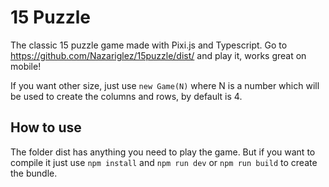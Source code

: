 15 Puzzle
=========

The classic 15 puzzle game made with Pixi.js and Typescript.
Go to https://github.com/Nazariglez/15puzzle/dist/ and play it, works great on mobile!

If you want other size, just use `new Game(N)` where N is a number which will be used to create the columns and rows, by default is 4.

## How to use
The folder dist has anything you need to play the game. But if you want to compile it just use `npm install` and `npm run dev` or `npm run build` to create the bundle. 